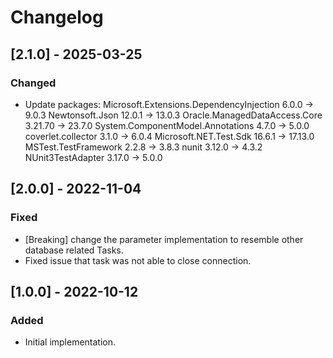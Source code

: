 # Changelog

## [2.1.0] - 2025-03-25
### Changed
- Update packages:
  Microsoft.Extensions.DependencyInjection  6.0.0   -> 9.0.3
  Newtonsoft.Json                           12.0.1  -> 13.0.3
  Oracle.ManagedDataAccess.Core             3.21.70 -> 23.7.0
  System.ComponentModel.Annotations         4.7.0   -> 5.0.0
  coverlet.collector                        3.1.0   -> 6.0.4
  Microsoft.NET.Test.Sdk                    16.6.1  -> 17.13.0
  MSTest.TestFramework                      2.2.8   -> 3.8.3
  nunit                                     3.12.0  -> 4.3.2
  NUnit3TestAdapter                         3.17.0  -> 5.0.0

## [2.0.0] - 2022-11-04
### Fixed
- [Breaking] change the parameter implementation to resemble other database related Tasks.
- Fixed issue that task was not able to close connection.

## [1.0.0] - 2022-10-12
### Added
- Initial implementation.
